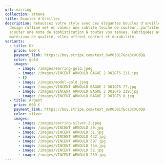 ```yaml
---
url: earring
collection: athena
title: Boucles d'Oreilles
description: Rehaussez votre style avec ces élégantes boucles d'oreilles. Leur
  design raffiné met en valeur une subtile touche de couleur, parfaites pour
  ajouter une note de sophistication à toutes vos tenues. Fabriquées avec des
  matériaux de qualité, elles offrent confort et durabilité.
variants:
  - title: Or
    price: 600 €
    payment_link: https://buy.stripe.com/test_8wM03B1TGca3cXCdQQ
    color: gold
    images:
      - image: /images/earring-gold.jpeg
      - image: /images/VINCENT ARNOULD BAGUE 2 DOIGTS 211.jpg
      - {}
      - image: /images/model-gold.jpeg
      - image: /images/VINCENT ARNOULD BAGUE 2 DOIGTS 77.jpg
      - image: /images/VINCENT ARNOULD BAGUE 2 DOIGTS 219.jpg
      - image: /images/VINCENT ARNOULD BAGUE 2 DOIGTS 8.jpg
  - title: Argent
    price: 600 €
    payment_link: https://buy.stripe.com/test_8wM03B1TGca3cXCdQQ
    color: silver
    images:
      - image: /images/earring-silver-2.jpeg
      - image: /images/VINCENT ARNOULD 39.jpg
      - image: /images/VINCENT ARNOULD 31.jpg
      - image: /images/VINCENT ARNOULD 432.jpg
      - image: /images/VINCENT ARNOULD 397.jpg
      - image: /images/VINCENT ARNOULD 754.jpg
      - image: /images/VINCENT ARNOULD 32.jpg
      - image: /images/VINCENT ARNOULD 239.jpg
---
```

